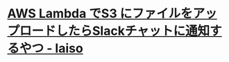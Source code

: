 # [AWS Lambda でS3 にファイルをアップロードしたらSlackチャットに通知するやつ - laiso](http://laiso.hatenablog.com/entry/2015/01/16/AWS_Lambda_%E3%81%A7S3_%E3%81%AB%E3%83%95%E3%82%A1%E3%82%A4%E3%83%AB%E3%82%92%E3%82%A2%E3%83%83%E3%83%97%E3%83%AD%E3%83%BC%E3%83%89%E3%81%97%E3%81%9F%E3%82%89Slack%E3%83%81%E3%83%A3%E3%83%83%E3%83%88)
